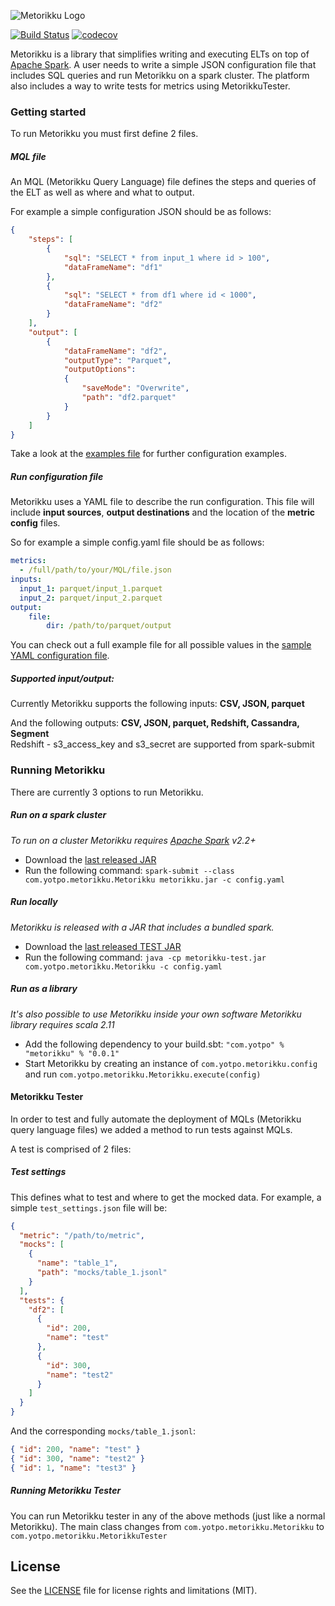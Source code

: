 ![Metorikku Logo](https://raw.githubusercontent.com/wiki/yotpoltd/metorikku/metorikku.png)

[![Build Status](https://travis-ci.org/YotpoLtd/metorikku.svg?branch=master)](https://travis-ci.org/YotpoLtd/metorikku)
[![codecov](https://codecov.io/gh/YotpoLtd/metorikku/branch/master/graph/badge.svg)](https://codecov.io/gh/YotpoLtd/metorikku)

Metorikku is a library that simplifies writing and executing ELTs on top of [Apache Spark](http://spark.apache.org/).
A user needs to write a simple JSON configuration file that includes SQL queries and run Metorikku on a spark cluster.
The platform also includes a way to write tests for metrics using MetorikkuTester.

### Getting started
To run Metorikku you must first define 2 files.

##### MQL file
An MQL (Metorikku Query Language) file defines the steps and queries of the ELT as well as where and what to output.

For example a simple configuration JSON should be as follows:
```json
{
    "steps": [
        {
            "sql": "SELECT * from input_1 where id > 100",
            "dataFrameName": "df1"
        },
        {
            "sql": "SELECT * from df1 where id < 1000",
            "dataFrameName": "df2"   
        }
    ],
    "output": [
        {
            "dataFrameName": "df2",
            "outputType": "Parquet",
            "outputOptions":
            {
                "saveMode": "Overwrite",
                "path": "df2.parquet"
            }
        }
    ]
}
```
Take a look at the [examples file](https://github.com/YotpoLtd/metorikku/blob/master/examples) for further configuration examples.

##### Run configuration file
Metorikku uses a YAML file to describe the run configuration.
This file will include **input sources**, **output destinations** and the location of the **metric config** files.

So for example a simple config.yaml file should be as follows:
```yaml
metrics:
  - /full/path/to/your/MQL/file.json
inputs:
  input_1: parquet/input_1.parquet
  input_2: parquet/input_2.parquet
output:
    file:
        dir: /path/to/parquet/output
```
You can check out a full example file for all possible values in the [sample YAML configuration file](https://github.com/YotpoLtd/metorikku/blob/master/config/sample.yaml).

##### Supported input/output:

Currently Metorikku supports the following inputs:
**CSV, JSON, parquet**

And the following outputs:
**CSV, JSON, parquet, Redshift, Cassandra, Segment**<br />
Redshift - s3_access_key and s3_secret are supported from spark-submit

### Running Metorikku
There are currently 3 options to run Metorikku.
##### Run on a spark cluster
*To run on a cluster Metorikku requires [Apache Spark](http://spark.apache.org/) v2.2+*
* Download the [last released JAR](https://github.com/YotpoLtd/metorikku/releases/latest)
* Run the following command:
     `spark-submit --class com.yotpo.metorikku.Metorikku metorikku.jar -c config.yaml`

##### Run locally
*Metorikku is released with a JAR that includes a bundled spark.*
* Download the [last released TEST JAR](https://github.com/YotpoLtd/metorikku/releases/latest)
* Run the following command:
`java -cp metorikku-test.jar com.yotpo.metorikku.Metorikku -c config.yaml`

##### Run as a library
*It's also possible to use Metorikku inside your own software*
*Metorikku library requires scala 2.11*
* Add the following dependency to your build.sbt:
`"com.yotpo" % "metorikku" % "0.0.1"`
* Start Metorikku by creating an instance of `com.yotpo.metorikku.config` and run `com.yotpo.metorikku.Metorikku.execute(config)`


#### Metorikku Tester
In order to test and fully automate the deployment of MQLs (Metorikku query language files) we added a method to run tests against MQLs.

A test is comprised of 2 files:
##### Test settings
This defines what to test and where to get the mocked data.
For example, a simple `test_settings.json` file will be:
```json
{
  "metric": "/path/to/metric",
  "mocks": [
    {
      "name": "table_1",
      "path": "mocks/table_1.jsonl"
    }
  ],
  "tests": {
    "df2": [
      {
        "id": 200,
        "name": "test"
      },
      {
        "id": 300,
        "name": "test2"
      }
    ]
  }
}
```

And the corresponding `mocks/table_1.jsonl`:
```json
{ "id": 200, "name": "test" }
{ "id": 300, "name": "test2" }
{ "id": 1, "name": "test3" }
```

##### Running Metorikku Tester
You can run Metorikku tester in any of the above methods (just like a normal Metorikku).
The main class changes from `com.yotpo.metorikku.Metorikku` to `com.yotpo.metorikku.MetorikkuTester`

## License  
See the [LICENSE](LICENSE.md) file for license rights and limitations (MIT).
